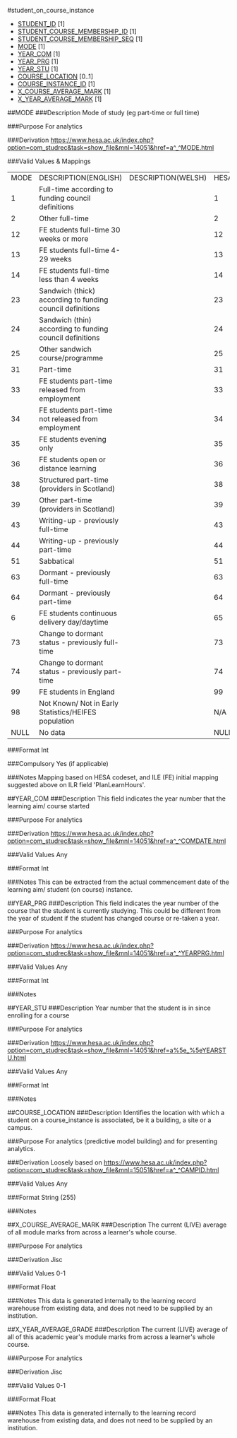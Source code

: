 #student_on_course_instance
* [STUDENT_ID](student.md#student_id) [1]
* [STUDENT_COURSE_MEMBERSHIP_ID](student_course_membership.md#student_course_membership_id) [1]
* [STUDENT_COURSE_MEMBERSHIP_SEQ](student_course_membership.md#student_course_membership_seq) [1]
* [MODE](#mode) [1]
* [YEAR_COM](#year_com) [1]
* [YEAR_PRG](#year_prg) [1]
* [YEAR_STU](#year_stu) [1]
* [COURSE_LOCATION](#course_location) [0..1]
* [COURSE_INSTANCE_ID](course_instance.md#course_instance_id) [1]
* [X_COURSE_AVERAGE_MARK](#course_average_mark) [1]
* [X_YEAR_AVERAGE_MARK](#year_average_mark) [1]

##MODE
###Description
Mode of study (eg part-time or full time)

###Purpose
For analytics

###Derivation
https://www.hesa.ac.uk/index.php?option=com_studrec&task=show_file&mnl=14051&href=a^_^MODE.html

###Valid Values & Mappings

<table>
<tr><td>MODE</td><td>DESCRIPTION(ENGLISH)</td><td>DESCRIPTION(WELSH)</td><td>HESA(MODE)</td><td>FEILR(PlanLearnHours)  </td></tr>
<tr><td>1</td><td>Full-time according to funding council definitions</td><td></td><td>1</td><td>PlanLearnHours > 540  </td></tr>
<tr><td>2</td><td>Other full-time</td><td></td><td>2</td><td>N/A  </td></tr>
<tr><td>12</td><td>FE students full-time 30 weeks or more</td><td></td><td>12</td><td>N/A  </td></tr>
<tr><td>13</td><td>FE students full-time 4-29 weeks</td><td></td><td>13</td><td>N/A  </td></tr>
<tr><td>14</td><td>FE students full-time less than 4 weeks</td><td></td><td>14</td><td>N/A  </td></tr>
<tr><td>23</td><td>Sandwich (thick) according to funding council definitions</td><td></td><td>23</td><td>N/A  </td></tr>
<tr><td>24</td><td>Sandwich (thin) according to funding council definitions</td><td></td><td>24</td><td>N/A  </td></tr>
<tr><td>25</td><td>Other sandwich course/programme</td><td></td><td>25</td><td>N/A  </td></tr>
<tr><td>31</td><td>Part-time</td><td></td><td>31</td><td>PlanLearnHours &le; 540  </td></tr>
<tr><td>33</td><td>FE students part-time released from employment</td><td></td><td>33</td><td>N/A  </td></tr>
<tr><td>34</td><td>FE students part-time not released from employment</td><td></td><td>34</td><td>N/A  </td></tr>
<tr><td>35</td><td>FE students evening only</td><td></td><td>35</td><td>N/A  </td></tr>
<tr><td>36</td><td>FE students open or distance learning</td><td></td><td>36</td><td>N/A  </td></tr>
<tr><td>38</td><td>Structured part-time (providers in Scotland)</td><td></td><td>38</td><td>N/A  </td></tr>
<tr><td>39</td><td>Other part-time (providers in Scotland)</td><td></td><td>39</td><td>N/A  </td></tr>
<tr><td>43</td><td>Writing-up - previously full-time</td><td></td><td>43</td><td>N/A  </td></tr>
<tr><td>44</td><td>Writing-up - previously part-time</td><td></td><td>44</td><td>N/A  </td></tr>
<tr><td>51</td><td>Sabbatical</td><td></td><td>51</td><td>N/A  </td></tr>
<tr><td>63</td><td>Dormant - previously full-time</td><td></td><td>63</td><td>N/A  </td></tr>
<tr><td>64</td><td>Dormant - previously part-time</td><td></td><td>64</td><td>N/A  </td></tr>
<tr><td>6</td><td>FE students continuous delivery day/daytime</td><td></td><td>65</td><td>N/A  </td></tr>
<tr><td>73</td><td>Change to dormant status - previously full-time</td><td></td><td>73</td><td>N/A  </td></tr>
<tr><td>74</td><td>Change to dormant status - previously part-time</td><td></td><td>74</td><td>N/A  </td></tr>
<tr><td>99</td><td>FE students in England</td><td></td><td>99</td><td>N/A  </td></tr>
<tr><td>98</td><td>Not Known/ Not in Early Statistics/HEIFES population</td><td></td><td>N/A</td><td>N/A</td></tr>
<tr><td>NULL</td><td>No data</td><td></td><td>NULL</td><td>NULL</td></tr>
</table>  

###Format
Int

###Compulsory
Yes (if applicable)

###Notes
Mapping based on HESA codeset, and ILE (FE) initial mapping suggested above on ILR field 'PlanLearnHours'.


##YEAR_COM
###Description
This field indicates the year number that the learning aim/ course started

###Purpose
For analytics

###Derivation
https://www.hesa.ac.uk/index.php?option=com_studrec&task=show_file&mnl=14051&href=a^_^COMDATE.html

###Valid Values
Any

###Format
Int

###Notes
This can be extracted from the actual commencement date of the learning aim/ student (on course) instance.


##YEAR_PRG
###Description
This field indicates the year number of the course that the student is currently studying. This could be different from the year of student if the student has changed course or re-taken a year.

###Purpose
For analytics

###Derivation
https://www.hesa.ac.uk/index.php?option=com_studrec&task=show_file&mnl=14051&href=a^_^YEARPRG.html

###Valid Values
Any

###Format
Int

###Notes


##YEAR_STU
###Description
Year number that the student is in since enrolling for a course

###Purpose
For analytics

###Derivation
https://www.hesa.ac.uk/index.php?option=com_studrec&task=show_file&mnl=14051&href=a%5e_%5eYEARSTU.html

###Valid Values
Any

###Format
Int

###Notes


##COURSE_LOCATION
###Description
Identifies the location with which a student on a course_instance is associated, be it a building, a site or a campus.

###Purpose
For analytics (predictive model building) and for presenting analytics.

###Derivation
Loosely based on
https://www.hesa.ac.uk/index.php?option=com_studrec&task=show_file&mnl=15051&href=a^_^CAMPID.html

###Valid Values
Any

###Format
String (255)

###Notes


##X_COURSE_AVERAGE_MARK
###Description
The current (LIVE) average of all module marks from across a learner's whole course.

###Purpose
For analytics

###Derivation
Jisc

###Valid Values
0-1

###Format
Float

###Notes
This data is generated internally to the learning record warehouse from existing data, and does not need to be supplied by an institution.


##X_YEAR_AVERAGE_GRADE
###Description
The current (LIVE) average of all of this academic year's module marks from across a learner's whole course.

###Purpose
For analytics

###Derivation
Jisc

###Valid Values
0-1

###Format
Float

###Notes
This data is generated internally to the learning record warehouse from existing data, and does not need to be supplied by an institution.

